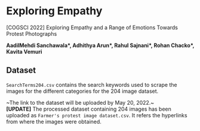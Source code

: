 # Exploring Empathy
[COGSCI 2022] Exploring Empathy and a Range of Emotions Towards Protest Photographs

**AadilMehdi Sanchawala\*, Adhithya Arun\*, Rahul Sajnani\*, Rohan Chacko\*, Kavita Vemuri**
## Dataset

`SearchTerms204.csv` contains the search keywords used to scrape the images for the different categories for the 204 image dataset.

~The link to the dataset will be uploaded by May 20, 2022.~  
**[UPDATE]** The processed dataset containing 204 images has been uploaded as `Farmer's protest image dataset.csv`. It refers the hyperlinks from where the images were obtained. 
